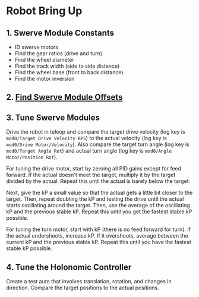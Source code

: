 # Robot Bring Up

## 1. Swerve Module Constants

- ID swerve motors
- Find the gear ratios (drive and turn)
- Find the wheel diameter
- Find the track width (side to side distance)
- Find the wheel base (front to back distance)
- Find the motor inversion

## 2. [Find Swerve Module Offsets](UpdatingModuleOffsets.md)

## 3. Tune Swerve Modules

Drive the robot in teleop and compare the target drive velocity (log key is `mod0/Target Drive Velocity RPS`) to the actual velocity (log key is `mod0/Drive Motor/Velocity`). Also compare the target turn angle (log key is `mod0/Target Angle Rot`) and actual turn angle (log key is `mod0/Angle Motor/Position Rot`).

For tuning the drive motor, start by zeroing all PID gains except for feed forward. If the actual doesn't meet the target, multiply it by the target divided by the actual. Repeat this until the actual is barely below the target.

Next, give the kP a small value so that the actual gets a little bit closer to the target. Then, repeat doubling the kP and testing the drive until the actual starts oscillating around the target. Then, use the average of the oscillating kP and the previous stable kP. Repeat this until you get the fastest stable kP possible.

For tuning the turn motor, start with kP (there is no feed forward for turn). If the actual undershoots, increase kP. If it overshoots, average between the current kP and the previous stable kP. Repeat this until you have the fastest stable kP possible.

## 4. Tune the Holonomic Controller

Create a test auto that involves translation, rotation, and changes in direction. Compare the target positions to the actual positions.
